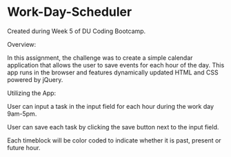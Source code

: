 # Work-Day-Scheduler

Created during Week 5 of DU Coding Bootcamp.

Overview:

In this assignment, the challenge was to create a simple calendar application that allows the user to save events for each hour of the day. This app runs in the browser and features dynamically updated HTML and CSS powered by jQuery.

Utilizing the App:

User can input a task in the input field for each hour during the work day 9am-5pm.

User can save each task by clicking the save button next to the input field.

Each timeblock will be color coded to indicate whether it is past, present or future hour.
